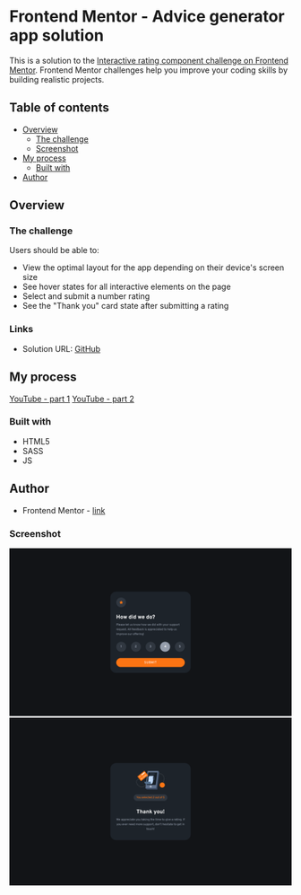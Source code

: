 # Frontend Mentor - Advice generator app solution

This is a solution to the [Interactive rating component challenge on Frontend Mentor](https://www.frontendmentor.io/challenges/interactive-rating-component-koxpeBUmI). Frontend Mentor challenges help you improve your coding skills by building realistic projects. 

## Table of contents

- [Overview](#overview)
  - [The challenge](#the-challenge)
  - [Screenshot](#screenshot)
- [My process](#my-process)
  - [Built with](#built-with)
- [Author](#author)

## Overview

### The challenge

Users should be able to:

- View the optimal layout for the app depending on their device's screen size
- See hover states for all interactive elements on the page
- Select and submit a number rating
- See the "Thank you" card state after submitting a rating

### Links

- Solution URL: [GitHub](https://github.com/sergii-moroz/Interactive-rating-component)

## My process

[YouTube - part 1](https://youtu.be/zkmw0xgFpfg)
[YouTube - part 2](https://youtu.be/L9HElpQ82KA)

### Built with

- HTML5
- SASS
- JS

## Author

- Frontend Mentor - [link](https://www.frontendmentor.io/profile/sergii-moroz)

### Screenshot

![desktop](./desktop-1.png)
![desktop](./desktop-2.png)